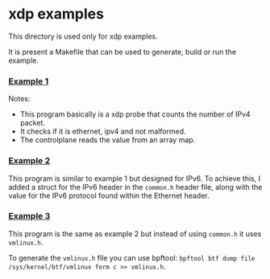 # xdp examples

This directory is used only for xdp examples.

It is present a Makefile that can be used to generate, build or run the example.


### [Example 1](./example1/README.md)

Notes:
* This program basically is a xdp probe that counts the number of IPv4 packet. 
* It checks if it is ethernet, ipv4 and not malformed. 
* The controlplane reads the value from an array map.


### [Example 2](./example2/)

This program is similar to example 1 but designed for IPv6. To achieve this, I added a struct for the IPv6 header in the `common.h` header file, along with the value for the IPv6 protocol found within the Ethernet header.

### [Example 3](./example3/)

This program is the same as example 2 but instead of using `common.h` it uses `vmlinux.h`. 

To generate the `vmlinux.h` file you can use bpftool: `bpftool btf dump file /sys/kernel/btf/vmlinux form c >> vmlinux.h`.

